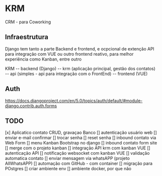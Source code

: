 # KRM

CRM - para Coworking

## Infraestrutura

Django tem tanto a parte Backend e frontend, e ocpcional de extenção API para integração com VUE ou outro frontend reativo, para melhor experiência como Kanban, entre outro

KRM
-- backend (Django)
-- krm (aplicação principal, gestão dos contatos)
-- api (simples - api para integração com o FrontEnd)
-- frontend (VUE)


## Auth
https://docs.djangoproject.com/en/5.0/topics/auth/default/#module-django.contrib.auth.forms

## TODO

[x] Aplicatico contato CRUD, gravaçao Banco
[] autenticação usuário web
    [] enviar e-mail confirmar
    [] trocar senha
    [] reset senha
[] inbound contato via Web Form
[] menu Kanban Bootstrap no django
[] inbound contato form site
[] merge com o projeto kanban
[] integração API krm com kanban VUE
[] autenticação API
[] notificação websocket com kanban VUE
[] validação automatica contato
[] enviar mensagem via whatsAPP (projeto AllWhatsAPP)
[] automação com GitHub - com container
[] migração para POstgres
[] criar ambiente env
[] ambiente docker, por que não
